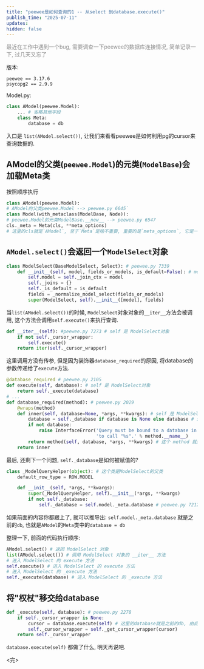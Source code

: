 ```yaml
---
title: "peewee是如何查询的1 -- 从select 到database.execute()"
publish_time: "2025-07-11"
updates:
hidden: false
---
```


<p style="color: rgba(127, 127, 127, 0.9);">最近在工作中遇到一个bug, 需要调查一下peewee的数据库连接情况, 简单记录一下, 过几天又忘了<p>

版本:  

```
peewee == 3.17.6
psycopg2 == 2.9.9   
```

Model.py:  

```python
class AModel(peewee.Model):
    ... # 省略其他字段
    class Meta:
        database = db
```

入口是 `list(AModel.select())`, 让我们来看看peewee是如何利用pg的cursor来查询数据的.

## AModel的父类(`peewee.Model`)的元类(`ModelBase`)会加载Meta类

按照顺序执行

```python
class AModel(peewee.Model):
# AModel的父类peewee.Model --> peewee.py 6645`
class Model(with_metaclass(ModelBase, Node)): 
# peewee.Model的元类ModelBase.__new__ --> peewee.py 6547
cls._meta = Meta(cls, **meta_options)
# 这里的cls就是`AModel`, 至于`Meta`是啥不重要, 重要的是`meta_options`, 它是一个字典结构, 包含上面例子中的`database = db`, 也就是说, `cls._meta.database == db` 这里是关键, 后面要考.
```

## `AModel.select()`会返回一个`ModelSelect`对象

```python
class ModelSelect(BaseModelSelect, Select): # peewee.py 7339
    def __init__(self, model, fields_or_models, is_default=False): # model 是 AModel
        self.model = self._join_ctx = model
        self._joins = {}
        self._is_default = is_default
        fields = _normalize_model_select(fields_or_models)
        super(ModelSelect, self).__init__([model], fields)
```

当`list(AModel.select())`的时候, `ModelSelect`对象对象的`__iter__`方法会被调用, 这个方法会调用`self.execute()`来执行查询.

```python
def __iter__(self): #peewee.py 7273 # self 是 ModelSelect对象
    if not self._cursor_wrapper:
        self.execute()
    return iter(self._cursor_wrapper)
```

这里调用方没有传参, 但是因为装饰器`database_required`的原因, 将database的参数传递给了`execute`方法.

```python
@database_required # peewee.py 2105
def execute(self, database): # self 是 ModelSelect对象
    return self._execute(database)
# ...
def database_required(method): # peewee.py 2029
    @wraps(method)
    def inner(self, database=None, *args, **kwargs): # self 是 ModelSelect对象
        database = self._database if database is None else database # 这里传递进去的
        if not database:
            raise InterfaceError('Query must be bound to a database in order '
                                 'to call "%s".' % method.__name__)
        return method(self, database, *args, **kwargs) # 这个 method 就是 self.execute()
    return inner

```

最后, 还剩下一个问题, `self._database`是如何被赋值的?

```python
class _ModelQueryHelper(object): # 这个类是ModelSelect的父类
    default_row_type = ROW.MODEL

    def __init__(self, *args, **kwargs):
        super(_ModelQueryHelper, self).__init__(*args, **kwargs)
        if not self._database:
            self._database = self.model._meta.database # peewee.py 7212
```

如果前面的内容你都跟上了, 就可以推导出:
`self.model._meta.database` 就是之前的`db`, 也就是`AModel`的`Meta`类中的`database = db`

整理一下, 前面的代码执行顺序:

```python
AModel.select() # 返回 ModelSelect 对象
list(AModel.select()) # 调用 ModelSelect 对象的 __iter__ 方法
# 进入 ModelSelect 的 execute 方法
self.execute() # 进入 ModelSelect 的 execute 方法
# 进入 ModelSelect 的 _execute 方法
self._execute(database) # 进入 ModelSelect 的 _execute 方法
```

## 将"权杖"移交给database

```python
def _execute(self, database): # peewee.py 2278
    if self._cursor_wrapper is None:
        cursor = database.execute(self) # 这里的database就是之前的db, 由此进入database时间.
        self._cursor_wrapper = self._get_cursor_wrapper(cursor)
    return self._cursor_wrapper
```

`database.execute(self)` 都做了什么, 明天再说吧.

<完>

